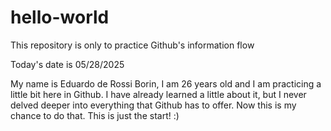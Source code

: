 # hello-world
This repository is only to practice Github's information flow

Today's date is 05/28/2025

My name is Eduardo de Rossi Borin, I am 26 years old and I am practicing a little bit here in Github. I have already learned a little about it, but I never delved deeper into everything that Github has to offer.
Now this is my chance to do that. This is just the start! :)
